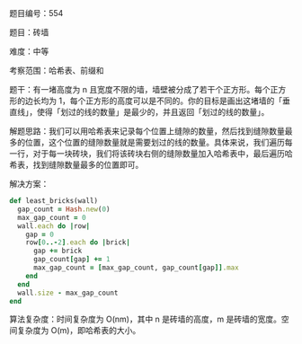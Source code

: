 题目编号：554

题目：砖墙

难度：中等

考察范围：哈希表、前缀和

题干：有一堵高度为 n 且宽度不限的墙，墙壁被分成了若干个正方形。每个正方形的边长均为 1，每个正方形的高度可以是不同的。你的目标是画出这堵墙的「垂直线」，使得「划过的线的数量」是最少的，并且返回「划过的线的数量」。

解题思路：我们可以用哈希表来记录每个位置上缝隙的数量，然后找到缝隙数量最多的位置，这个位置的缝隙数量就是需要划过的线的数量。具体来说，我们遍历每一行，对于每一块砖块，我们将该砖块右侧的缝隙数量加入哈希表中，最后遍历哈希表，找到缝隙数量最多的位置即可。

解决方案：

```ruby
def least_bricks(wall)
  gap_count = Hash.new(0)
  max_gap_count = 0
  wall.each do |row|
    gap = 0
    row[0..-2].each do |brick|
      gap += brick
      gap_count[gap] += 1
      max_gap_count = [max_gap_count, gap_count[gap]].max
    end
  end
  wall.size - max_gap_count
end
```

算法复杂度：时间复杂度为 O(nm)，其中 n 是砖墙的高度，m 是砖墙的宽度。空间复杂度为 O(m)，即哈希表的大小。